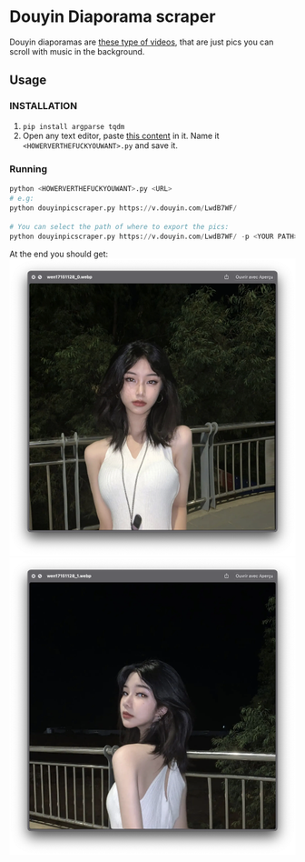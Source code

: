 # Douyin Diaporama scraper
Douyin diaporamas are [these type of videos](https://v.douyin.com/LwdB7WF/), that are just pics you can scroll with music in the background.
## Usage
### INSTALLATION
1. `pip install argparse tqdm`
2. Open any text editor, paste [this content](https://raw.githubusercontent.com/novitae/Aet-s-Tools/main/抖音%20Diaporama%20Downloader/scipt.py) in it. Name it `<HOWERVERTHEFUCKYOUWANT>.py` and save it.
### Running
```python
python <HOWERVERTHEFUCKYOUWANT>.py <URL>
# e.g:
python douyinpicscraper.py https://v.douyin.com/LwdB7WF/

# You can select the path of where to export the pics:
python douyinpicscraper.py https://v.douyin.com/LwdB7WF/ -p <YOUR PATH>
```
At the end you should get:
![](https://github.com/novitae/Aet-s-Tools/blob/39333e136113624af7aabfcd2e7a8f1e80af1d0b/%E6%8A%96%E9%9F%B3%20Diaporama%20Downloader/Capture%20d%E2%80%99e%CC%81cran%202022-02-21%20a%CC%80%2022.41.16.png)
![](https://github.com/novitae/Aet-s-Tools/blob/39333e136113624af7aabfcd2e7a8f1e80af1d0b/%E6%8A%96%E9%9F%B3%20Diaporama%20Downloader/Capture%20d%E2%80%99e%CC%81cran%202022-02-21%20a%CC%80%2022.41.20.png)
